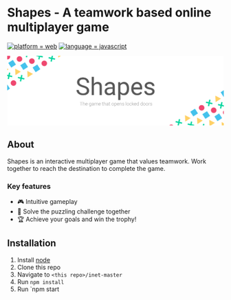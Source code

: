 # Shapes - A teamwork based online multiplayer game

[![platform = web](https://img.shields.io/badge/platform-web-13f27c.svg)](#)
[![language = javascript](https://img.shields.io/badge/language-javascript-ff45e6.svg)](#)

[![shapes banner](/shapes.png?raw=true)](#)


## About

Shapes is an interactive multiplayer game that values teamwork. Work together to reach the destination to complete the game.

### Key features

- 🎮 Intuitive gameplay
- 🧩 Solve the puzzling challenge together
- 🏆 Achieve your goals and win the trophy!

## Installation

1. Install [node](https://nodejs.org/)
2. Clone this repo
3. Navigate to `<this repo>/inet-master`
4. Run `npm install`
5. Run `npm start
